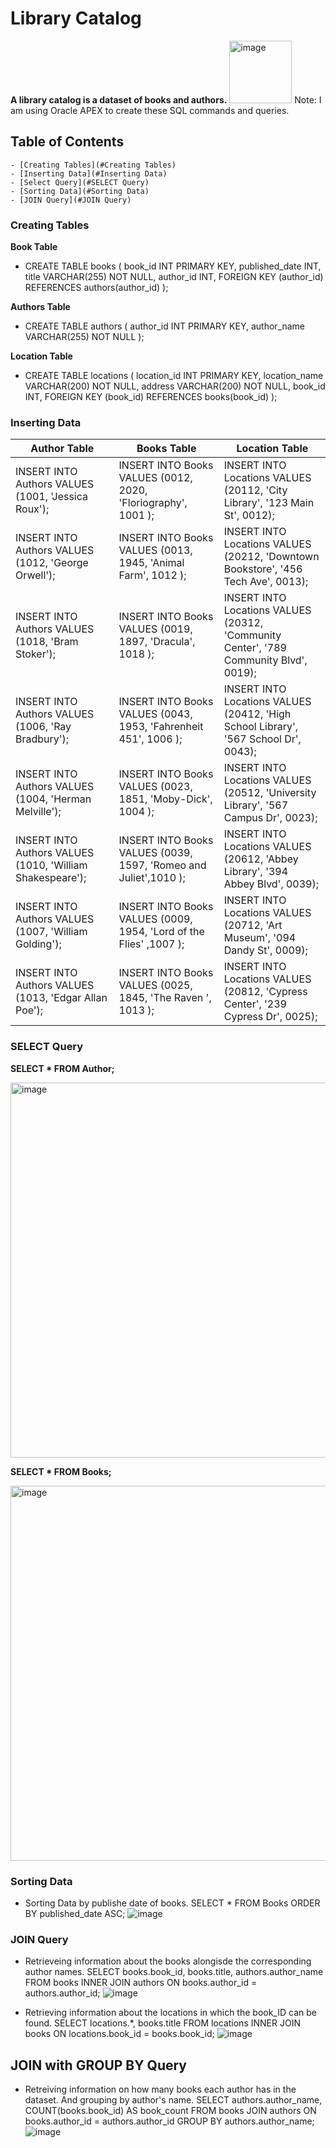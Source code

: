 # **Library Catalog**     
**A library catalog is a dataset of books and authors.** <img width="100" alt="image" src="https://github.com/LuseroNajera/SQL-Projects/assets/155403528/1df5805e-e494-40f2-a85e-9446b3dc9573">
Note: I am using Oracle APEX to create these SQL commands and queries. 

## **Table of Contents**
    - [Creating Tables](#Creating Tables)
    - [Inserting Data](#Inserting Data)
    - [Select Query](#SELECT Query)
    - [Sorting Data](#Sorting Data)
    - [JOIN Query](#JOIN Query)


### **Creating Tables**

**Book Table**
- CREATE TABLE books (
    book_id INT PRIMARY KEY,
    published_date INT,
    title VARCHAR(255) NOT NULL,
    author_id INT,
    FOREIGN KEY (author_id) REFERENCES authors(author_id)
  );
  
**Authors Table**
- CREATE TABLE authors (
    author_id INT PRIMARY KEY,
    author_name VARCHAR(255) NOT NULL
  );
  
**Location Table**
- CREATE TABLE locations (
    location_id INT PRIMARY KEY,
    location_name VARCHAR(200) NOT NULL,
    address VARCHAR(200) NOT NULL,
    book_id INT,
    FOREIGN KEY (book_id) REFERENCES books(book_id)
  );


### **Inserting Data** 

| Author Table | Books Table | Location Table |
|---|---|---| 
|INSERT INTO Authors VALUES (1001, 'Jessica Roux'); | INSERT INTO Books VALUES (0012, 2020, 'Floriography', 1001 ); |INSERT INTO Locations VALUES (20112, 'City Library', '123 Main St', 0012);|
|INSERT INTO Authors VALUES (1012, 'George Orwell');|INSERT INTO Books VALUES  (0013, 1945, 'Animal Farm', 1012 ); | INSERT INTO Locations VALUES (20212, 'Downtown Bookstore', '456 Tech Ave', 0013);|
|INSERT INTO Authors VALUES (1018, 'Bram Stoker');| INSERT INTO Books VALUES (0019, 1897, 'Dracula', 1018 ); |INSERT INTO Locations VALUES (20312, 'Community Center', '789 Community Blvd', 0019);|
|INSERT INTO Authors VALUES (1006, 'Ray Bradbury');| INSERT INTO Books VALUES (0043, 1953, 'Fahrenheit 451', 1006 ); | INSERT INTO Locations VALUES (20412, 'High School Library', '567 School Dr', 0043);|
|INSERT INTO Authors VALUES (1004, 'Herman Melville');| INSERT INTO Books VALUES (0023, 1851, 'Moby-Dick', 1004 ); |INSERT INTO Locations VALUES (20512, 'University Library', '567 Campus Dr', 0023);|
|INSERT INTO Authors VALUES (1010, 'William Shakespeare');| INSERT INTO Books VALUES (0039, 1597, 'Romeo and Juliet',1010 ); |INSERT INTO Locations VALUES (20612, 'Abbey Library', '394 Abbey Blvd', 0039);|
|INSERT INTO Authors VALUES (1007, 'William Golding');| INSERT INTO Books VALUES (0009, 1954, 'Lord of the Flies' ,1007 ); |INSERT INTO Locations VALUES (20712, 'Art Museum', '094 Dandy St', 0009);|
|INSERT INTO Authors VALUES (1013, 'Edgar Allan Poe');| INSERT INTO Books VALUES (0025, 1845, 'The Raven ', 1013 ); |INSERT INTO Locations VALUES (20812, 'Cypress Center', '239 Cypress Dr', 0025);|


### **SELECT Query** 

**SELECT * FROM Author;**

<img width="600" alt="image" src="https://github.com/LuseroNajera/SQL-Projects/assets/155403528/052bc85a-0e60-4008-82e2-f6c25344cc2d">

**SELECT * FROM Books;**

<img width="600" alt="image" src="https://github.com/LuseroNajera/SQL-Projects/assets/155403528/8d402098-7aff-4de6-abcc-2c96124bc032">

### **Sorting Data**
- Sorting Data by publishe date of books.
SELECT * FROM Books ORDER BY published_date ASC;
![image](https://github.com/LuseroNajera/SQL-Projects/assets/155403528/a1d134de-46d4-40a2-9005-2770b2bf05b2)


### **JOIN Query**

- Retrieveing information about the books alongisde the corresponding author names.
SELECT books.book_id, books.title, authors.author_name
FROM books
INNER JOIN authors ON books.author_id = authors.author_id;
![image](https://github.com/LuseroNajera/SQL-Projects/assets/155403528/68c9ecd1-1a77-44fb-a9c5-ff856f687d82)

- Retrieving information about the locations in which the book_ID can be found.
SELECT locations.*, books.title
FROM locations
INNER JOIN books ON locations.book_id = books.book_id;
![image](https://github.com/LuseroNajera/SQL-Projects/assets/155403528/4a5e3397-ab47-4ab6-890d-82e952763cb8)

## **JOIN with GROUP BY Query**
- Retreiving information on how many books each author has in the dataset. And grouping by author's name. 
SELECT authors.author_name, COUNT(books.book_id) AS book_count
FROM books
JOIN authors ON books.author_id = authors.author_id
GROUP BY authors.author_name;
![image](https://github.com/LuseroNajera/SQL-Projects/assets/155403528/6fba206d-8bad-4314-a967-7cbae04fa48d)








